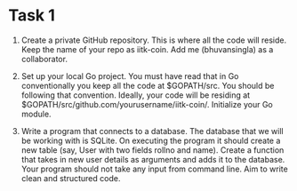 # Task 1
1. Create a private GitHub repository. This is where all the code will reside. Keep the name of your repo as iitk-coin. Add me (bhuvansingla) as a collaborator.

2. Set up your local Go project. You must have read that in Go conventionally you keep all the code at $GOPATH/src. You should be following that convention. Ideally, your code will be residing at $GOPATH/src/github.com/yourusername/iitk-coin/. Initialize your Go module.

3. Write a program that connects to a database. The database that we will be working with is SQLite. On executing the program it should create a new table (say, User with two fields rollno and name). Create a function that takes in new user details as arguments and adds it to the database. Your program should not take any input from command line. Aim to write clean and structured code.
